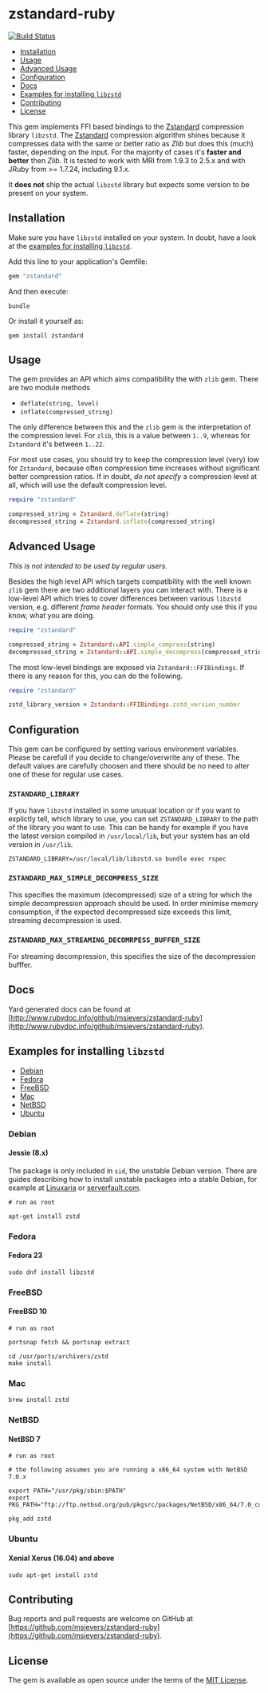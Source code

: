 # zstandard-ruby

[![Build Status](https://travis-ci.org/msievers/zstandard-ruby.svg?branch=master)](https://travis-ci.org/msievers/zstandard-ruby)

* [Installation](#installation)
* [Usage](#usage)
* [Advanced Usage](#advanced-usage)
* [Configuration](#configuration)
* [Docs](#docs)
* [Examples for installing `libzstd`](#examples-for-installing-libzstd)
* [Contributing](#contributing)
* [License](#license)

This gem implements FFI based bindings to the [Zstandard](https://facebook.github.io/zstd) compression library `libzstd`. The [Zstandard](https://facebook.github.io/zstd) compression algorithm shines because it compresses data with the same or better ratio as *Zlib* but does this (much) faster, depending on the input. For the majority of cases it's **faster and better** then *Zlib*. It is tested to work with MRI from 1.9.3 to 2.5.x and with JRuby from >= 1.7.24, including 9.1.x.

It **does not** ship the actual `libzstd` library but expects some version to be present on your system.

## Installation

Make sure you have `libzstd` installed on your system. In doubt, have a look at the [examples for installing `libzstd`](#examples-for-installing-libzstd).

Add this line to your application's Gemfile:

```ruby
gem "zstandard"
```

And then execute:

```
bundle
```

Or install it yourself as:

```
gem install zstandard
```

## Usage

The gem provides an API which aims compatibility the with `zlib` gem. There are two module methods
* `deflate(string, level)`
* `inflate(compressed_string)`

The only difference between this and the `zlib` gem is the interpretation of the compression level. For `zlib`, this is a value between `1..9`, whereas for `Zstandard` it's between `1..22`.

For most use cases, you should try to keep the compression level (very) low for `Zstandard`, because often compression time increases without significant better compression ratios. If in doubt, *do not specify* a compression level at all, which will use the default compression level.

```ruby
require "zstandard"

compressed_string = Zstandard.deflate(string)
decompressed_string = Zstandard.inflate(compressed_string)
```

## Advanced Usage

*This is not intended to be used by regular users.*

Besides the high level API which targets compatibility with the well known `zlib` gem there are two additional layers you can interact with. There is a low-level API which tries to cover differences between various `libzstd` version, e.g. different *frame header* formats. You should only use this if you know, what you are doing.

```ruby
require "zstandard"

compressed_string = Zstandard::API.simple_compress(string)
decompressed_string = Zstandard::API.simple_decompress(compressed_string)
```

The most low-level bindings are exposed via `Zstandard::FFIBindings`. If there is any reason for this, you can do the following.

```ruby
require "zstandard"

zstd_library_version = Zstandard::FFIBindings.zstd_version_number
```

## Configuration

This gem can be configured by setting various environment variables. Please be carefull if you decide to change/overwrite any of these. The default values are carefully choosen and there should be no need to alter one of these for regular use cases.

### `ZSTANDARD_LIBRARY`

If you have `libzstd` installed in some unusual location or if you want to explictly tell, which library to use, you can set `ZSTANDARD_LIBRARY` to the path of the library you want to use. This can be handy for example if you have the latest version compiled in `/usr/local/lib`, but your system has an old version in `/usr/lib`.

```
ZSTANDARD_LIBRARY=/usr/local/lib/libzstd.so bundle exec rspec
```

### `ZSTANDARD_MAX_SIMPLE_DECOMPRESS_SIZE`

This specifies the maximum (decompressed) size of a string for which the simple decompression approach should be used. In order minimise memory consumption, if the expected decompressed size exceeds this limit, streaming decompression is used.

### `ZSTANDARD_MAX_STREAMING_DECOMRPESS_BUFFER_SIZE`

For streaming decompression, this specifies the size of the decompression bufffer.

## Docs

Yard generated docs can be found at [http://www.rubydoc.info/github/msievers/zstandard-ruby](http://www.rubydoc.info/github/msievers/zstandard-ruby).

## Examples for installing `libzstd`

* [Debian](#debian)
* [Fedora](#fedora)
* [FreeBSD](#freebsd)
* [Mac](#mac)
* [NetBSD](#netbsd)
* [Ubuntu](#ubuntu)

### Debian

#### Jessie (8.x)

The package is only included in `sid`, the unstable Debian version. There are guides describing how to install unstable packages into a stable Debian, for example at [Linuxaria](https://linuxaria.com/howto/how-to-install-a-single-package-from-debian-sid-or-debian-testing) or [serverfault.com](https://serverfault.com/questions/22414/how-can-i-run-debian-stable-but-install-some-packages-from-testing).

```
# run as root

apt-get install zstd
```

### Fedora

#### Fedora 23

```
sudo dnf install libzstd
```

### FreeBSD

#### FreeBSD 10

```
# run as root

portsnap fetch && portsnap extract

cd /usr/ports/archivers/zstd
make install
```

### Mac

```
brew install zstd
```

### NetBSD

#### NetBSD 7

```
# run as root

# the following assumes you are running a x86_64 system with NetBSD 7.0.x

export PATH="/usr/pkg/sbin:$PATH"
export PKG_PATH="ftp://ftp.netbsd.org/pub/pkgsrc/packages/NetBSD/x86_64/7.0_current/All/"

pkg_add zstd
```

### Ubuntu

#### Xenial Xerus (16.04) and above

```
sudo apt-get install zstd
```

## Contributing

Bug reports and pull requests are welcome on GitHub at [https://github.com/msievers/zstandard-ruby](https://github.com/msievers/zstandard-ruby).

## License

The gem is available as open source under the terms of the [MIT License](http://opensource.org/licenses/MIT).
